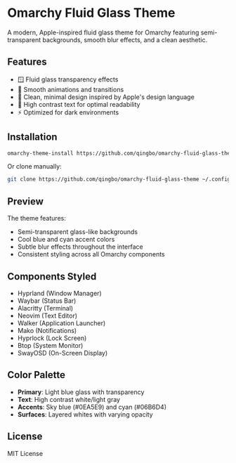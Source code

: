 # Omarchy Fluid Glass Theme

A modern, Apple-inspired fluid glass theme for Omarchy featuring semi-transparent backgrounds, smooth blur effects, and a clean aesthetic.

## Features

- 🪟 Fluid glass transparency effects
- 🌊 Smooth animations and transitions
- 🎨 Clean, minimal design inspired by Apple's design language
- 💎 High contrast text for optimal readability
- ⚡ Optimized for dark environments

## Installation

```bash
omarchy-theme-install https://github.com/qingbo/omarchy-fluid-glass-theme
```

Or clone manually:

```bash
git clone https://github.com/qingbo/omarchy-fluid-glass-theme ~/.config/omarchy/themes/fluid-glass
```

## Preview

The theme features:
- Semi-transparent glass-like backgrounds
- Cool blue and cyan accent colors
- Subtle blur effects throughout the interface
- Consistent styling across all Omarchy components

## Components Styled

- Hyprland (Window Manager)
- Waybar (Status Bar)
- Alacritty (Terminal)
- Neovim (Text Editor)
- Walker (Application Launcher)
- Mako (Notifications)
- Hyprlock (Lock Screen)
- Btop (System Monitor)
- SwayOSD (On-Screen Display)

## Color Palette

- **Primary**: Light blue glass with transparency
- **Text**: High contrast white/light gray
- **Accents**: Sky blue (#0EA5E9) and cyan (#06B6D4)
- **Surfaces**: Layered whites with varying opacity

## License

MIT License